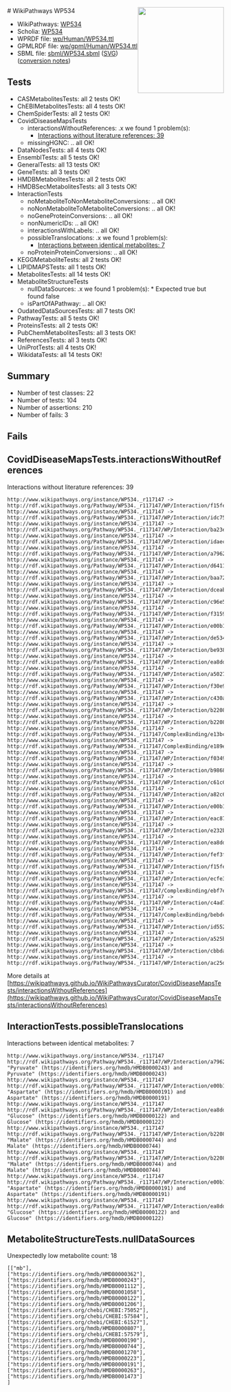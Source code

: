 <img style="float: right; width: 200px" src="../logo.png" />
# WikiPathways WP534

* WikiPathways: [WP534](https://identifiers.org/wikipathways:WP534)
* Scholia: [WP534](https://scholia.toolforge.org/wikipathways/WP534)
* WPRDF file: [wp/Human/WP534.ttl](../wp/Human/WP534.ttl)
* GPMLRDF file: [wp/gpml/Human/WP534.ttl](../wp/gpml/Human/WP534.ttl)
* SBML file: [sbml/WP534.sbml](../sbml/WP534.sbml) ([SVG](../sbml/WP534.svg)) ([conversion notes](../sbml/WP534.txt))

## Tests
* CASMetabolitesTests: all 2 tests OK!
* ChEBIMetabolitesTests: all 4 tests OK!
* ChemSpiderTests: all 2 tests OK!
* CovidDiseaseMapsTests
    * interactionsWithoutReferences: .x we found 1 problem(s):
        * [Interactions without literature references: 39](#9701cd28)
    * missingHGNC: .. all OK!
* DataNodesTests: all 4 tests OK!
* EnsemblTests: all 5 tests OK!
* GeneralTests: all 13 tests OK!
* GeneTests: all 3 tests OK!
* HMDBMetabolitesTests: all 2 tests OK!
* HMDBSecMetabolitesTests: all 3 tests OK!
* InteractionTests
    * noMetaboliteToNonMetaboliteConversions: .. all OK!
    * noNonMetaboliteToMetaboliteConversions: .. all OK!
    * noGeneProteinConversions: .. all OK!
    * nonNumericIDs: .. all OK!
    * interactionsWithLabels: .. all OK!
    * possibleTranslocations: .x we found 1 problem(s):
        * [Interactions between identical metabolites: 7](#d59038ca)
    * noProteinProteinConversions: .. all OK!
* KEGGMetaboliteTests: all 2 tests OK!
* LIPIDMAPSTests: all 1 tests OK!
* MetabolitesTests: all 14 tests OK!
* MetaboliteStructureTests
    * nullDataSources: .x we found 1 problem(s):
            * Expected true but found false
    * isPartOfAPathway: .. all OK!
* OudatedDataSourcesTests: all 7 tests OK!
* PathwayTests: all 5 tests OK!
* ProteinsTests: all 2 tests OK!
* PubChemMetabolitesTests: all 3 tests OK!
* ReferencesTests: all 3 tests OK!
* UniProtTests: all 4 tests OK!
* WikidataTests: all 14 tests OK!


## Summary

* Number of test classes: 22
* Number of tests: 104
* Number of assertions: 210
* Number of fails: 3

## Fails

<a name="9701cd28" />

## CovidDiseaseMapsTests.interactionsWithoutReferences

Interactions without literature references: 39
```
http://www.wikipathways.org/instance/WP534._r117147 -> http://rdf.wikipathways.org/Pathway/WP534._r117147/WP/Interaction/f15fe_2
http://www.wikipathways.org/instance/WP534._r117147 -> http://rdf.wikipathways.org/Pathway/WP534._r117147/WP/Interaction/idc75434d8
http://www.wikipathways.org/instance/WP534._r117147 -> http://rdf.wikipathways.org/Pathway/WP534._r117147/WP/Interaction/ba23e
http://www.wikipathways.org/instance/WP534._r117147 -> http://rdf.wikipathways.org/Pathway/WP534._r117147/WP/Interaction/idaec1e20e
http://www.wikipathways.org/instance/WP534._r117147 -> http://rdf.wikipathways.org/Pathway/WP534._r117147/WP/Interaction/a7962
http://www.wikipathways.org/instance/WP534._r117147 -> http://rdf.wikipathways.org/Pathway/WP534._r117147/WP/Interaction/d6411
http://www.wikipathways.org/instance/WP534._r117147 -> http://rdf.wikipathways.org/Pathway/WP534._r117147/WP/Interaction/baa72
http://www.wikipathways.org/instance/WP534._r117147 -> http://rdf.wikipathways.org/Pathway/WP534._r117147/WP/Interaction/dceab
http://www.wikipathways.org/instance/WP534._r117147 -> http://rdf.wikipathways.org/Pathway/WP534._r117147/WP/Interaction/c96e5
http://www.wikipathways.org/instance/WP534._r117147 -> http://rdf.wikipathways.org/Pathway/WP534._r117147/WP/Interaction/f3159
http://www.wikipathways.org/instance/WP534._r117147 -> http://rdf.wikipathways.org/Pathway/WP534._r117147/WP/Interaction/e00b1_1
http://www.wikipathways.org/instance/WP534._r117147 -> http://rdf.wikipathways.org/Pathway/WP534._r117147/WP/Interaction/de534
http://www.wikipathways.org/instance/WP534._r117147 -> http://rdf.wikipathways.org/Pathway/WP534._r117147/WP/Interaction/be938
http://www.wikipathways.org/instance/WP534._r117147 -> http://rdf.wikipathways.org/Pathway/WP534._r117147/WP/Interaction/ea8dd_1
http://www.wikipathways.org/instance/WP534._r117147 -> http://rdf.wikipathways.org/Pathway/WP534._r117147/WP/Interaction/a5027
http://www.wikipathways.org/instance/WP534._r117147 -> http://rdf.wikipathways.org/Pathway/WP534._r117147/WP/Interaction/f30e9
http://www.wikipathways.org/instance/WP534._r117147 -> http://rdf.wikipathways.org/Pathway/WP534._r117147/WP/Interaction/c430a
http://www.wikipathways.org/instance/WP534._r117147 -> http://rdf.wikipathways.org/Pathway/WP534._r117147/WP/Interaction/b2208_2
http://www.wikipathways.org/instance/WP534._r117147 -> http://rdf.wikipathways.org/Pathway/WP534._r117147/WP/Interaction/b2208_1
http://www.wikipathways.org/instance/WP534._r117147 -> http://rdf.wikipathways.org/Pathway/WP534._r117147/ComplexBinding/e13bc
http://www.wikipathways.org/instance/WP534._r117147 -> http://rdf.wikipathways.org/Pathway/WP534._r117147/ComplexBinding/e189e
http://www.wikipathways.org/instance/WP534._r117147 -> http://rdf.wikipathways.org/Pathway/WP534._r117147/WP/Interaction/f0349
http://www.wikipathways.org/instance/WP534._r117147 -> http://rdf.wikipathways.org/Pathway/WP534._r117147/WP/Interaction/b9868
http://www.wikipathways.org/instance/WP534._r117147 -> http://rdf.wikipathways.org/Pathway/WP534._r117147/WP/Interaction/c61c6
http://www.wikipathways.org/instance/WP534._r117147 -> http://rdf.wikipathways.org/Pathway/WP534._r117147/WP/Interaction/a82c6
http://www.wikipathways.org/instance/WP534._r117147 -> http://rdf.wikipathways.org/Pathway/WP534._r117147/WP/Interaction/e00b1_2
http://www.wikipathways.org/instance/WP534._r117147 -> http://rdf.wikipathways.org/Pathway/WP534._r117147/WP/Interaction/eac87
http://www.wikipathways.org/instance/WP534._r117147 -> http://rdf.wikipathways.org/Pathway/WP534._r117147/WP/Interaction/e232b
http://www.wikipathways.org/instance/WP534._r117147 -> http://rdf.wikipathways.org/Pathway/WP534._r117147/WP/Interaction/ea8dd_2
http://www.wikipathways.org/instance/WP534._r117147 -> http://rdf.wikipathways.org/Pathway/WP534._r117147/WP/Interaction/fef3f
http://www.wikipathways.org/instance/WP534._r117147 -> http://rdf.wikipathways.org/Pathway/WP534._r117147/WP/Interaction/f15fe_1
http://www.wikipathways.org/instance/WP534._r117147 -> http://rdf.wikipathways.org/Pathway/WP534._r117147/WP/Interaction/ecfe3
http://www.wikipathways.org/instance/WP534._r117147 -> http://rdf.wikipathways.org/Pathway/WP534._r117147/ComplexBinding/ebf7e
http://www.wikipathways.org/instance/WP534._r117147 -> http://rdf.wikipathways.org/Pathway/WP534._r117147/WP/Interaction/c4ad7
http://www.wikipathways.org/instance/WP534._r117147 -> http://rdf.wikipathways.org/Pathway/WP534._r117147/ComplexBinding/bebdc
http://www.wikipathways.org/instance/WP534._r117147 -> http://rdf.wikipathways.org/Pathway/WP534._r117147/WP/Interaction/id55224678
http://www.wikipathways.org/instance/WP534._r117147 -> http://rdf.wikipathways.org/Pathway/WP534._r117147/WP/Interaction/a525b
http://www.wikipathways.org/instance/WP534._r117147 -> http://rdf.wikipathways.org/Pathway/WP534._r117147/WP/Interaction/cbbda
http://www.wikipathways.org/instance/WP534._r117147 -> http://rdf.wikipathways.org/Pathway/WP534._r117147/WP/Interaction/ac25d
```

More details at [https://wikipathways.github.io/WikiPathwaysCurator/CovidDiseaseMapsTests/interactionsWithoutReferences](https://wikipathways.github.io/WikiPathwaysCurator/CovidDiseaseMapsTests/interactionsWithoutReferences)

<a name="d59038ca" />

## InteractionTests.possibleTranslocations

Interactions between identical metabolites: 7
```
http://www.wikipathways.org/instance/WP534._r117147 http://rdf.wikipathways.org/Pathway/WP534._r117147/WP/Interaction/a7962 "Pyruvate" (https://identifiers.org/hmdb/HMDB0000243) and 
Pyruvate" (https://identifiers.org/hmdb/HMDB0000243)
http://www.wikipathways.org/instance/WP534._r117147 http://rdf.wikipathways.org/Pathway/WP534._r117147/WP/Interaction/e00b1_1 "Aspartate" (https://identifiers.org/hmdb/HMDB0000191) and 
Aspartate" (https://identifiers.org/hmdb/HMDB0000191)
http://www.wikipathways.org/instance/WP534._r117147 http://rdf.wikipathways.org/Pathway/WP534._r117147/WP/Interaction/ea8dd_1 "Glucose" (https://identifiers.org/hmdb/HMDB0000122) and 
Glucose" (https://identifiers.org/hmdb/HMDB0000122)
http://www.wikipathways.org/instance/WP534._r117147 http://rdf.wikipathways.org/Pathway/WP534._r117147/WP/Interaction/b2208_2 "Malate" (https://identifiers.org/hmdb/HMDB0000744) and 
Malate" (https://identifiers.org/hmdb/HMDB0000744)
http://www.wikipathways.org/instance/WP534._r117147 http://rdf.wikipathways.org/Pathway/WP534._r117147/WP/Interaction/b2208_1 "Malate" (https://identifiers.org/hmdb/HMDB0000744) and 
Malate" (https://identifiers.org/hmdb/HMDB0000744)
http://www.wikipathways.org/instance/WP534._r117147 http://rdf.wikipathways.org/Pathway/WP534._r117147/WP/Interaction/e00b1_2 "Aspartate" (https://identifiers.org/hmdb/HMDB0000191) and 
Aspartate" (https://identifiers.org/hmdb/HMDB0000191)
http://www.wikipathways.org/instance/WP534._r117147 http://rdf.wikipathways.org/Pathway/WP534._r117147/WP/Interaction/ea8dd_2 "Glucose" (https://identifiers.org/hmdb/HMDB0000122) and 
Glucose" (https://identifiers.org/hmdb/HMDB0000122)
```

<a name="91904191" />

## MetaboliteStructureTests.nullDataSources

Unexpectedly low metabolite count: 18
```
[["mb"],
["https://identifiers.org/hmdb/HMDB0000362"],
["https://identifiers.org/hmdb/HMDB0000243"],
["https://identifiers.org/hmdb/HMDB0001112"],
["https://identifiers.org/hmdb/HMDB0001058"],
["https://identifiers.org/hmdb/HMDB0000122"],
["https://identifiers.org/hmdb/HMDB0001206"],
["https://identifiers.org/chebi/CHEBI:75052"],
["https://identifiers.org/chebi/CHEBI:57584"],
["https://identifiers.org/chebi/CHEBI:61527"],
["https://identifiers.org/hmdb/HMDB0000807"],
["https://identifiers.org/chebi/CHEBI:57579"],
["https://identifiers.org/hmdb/HMDB0000190"],
["https://identifiers.org/hmdb/HMDB0000744"],
["https://identifiers.org/hmdb/HMDB0001270"],
["https://identifiers.org/hmdb/HMDB0000223"],
["https://identifiers.org/hmdb/HMDB0000191"],
["https://identifiers.org/hmdb/HMDB0000263"],
["https://identifiers.org/hmdb/HMDB0001473"]
]
```

